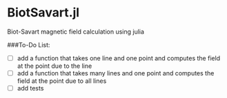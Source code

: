 # BiotSavart.jl
Biot-Savart magnetic field calculation using julia

###To-Do List:
- [ ] add a function that takes one line and one point and computes the field at the point due to the line
- [ ] add a function that takes many lines and one point and computes the field at the point due to all lines
- [ ] add tests
